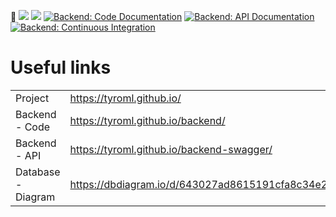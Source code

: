 🦖
![](https://github.com/MLOps-KNDS/devops/actions/workflows/terraform.yaml/badge.svg)
![](https://github.com/MLOps-KNDS/devops/actions/workflows/deployment.yaml/badge.svg)
[![Backend: Code Documentation](https://github.com/MLOps-KNDS/backend/actions/workflows/code-documentation.yaml/badge.svg)](https://github.com/MLOps-KNDS/backend/actions/workflows/code-documentation.yaml)
[![Backend: API Documentation](https://github.com/MLOps-KNDS/backend/actions/workflows/api-documentation.yaml/badge.svg)](https://github.com/MLOps-KNDS/backend/actions/workflows/api-documentation.yaml)
[![Backend: Continuous Integration](https://github.com/MLOps-KNDS/backend/actions/workflows/CI.yaml/badge.svg)](https://github.com/MLOps-KNDS/backend/actions/workflows/CI.yaml)

# Useful links

|       |       |
|-------|-------|
|Project  | https://tyroml.github.io/
|Backend - Code | https://tyroml.github.io/backend/
|Backend - API | https://tyroml.github.io/backend-swagger/
|Database - Diagram | https://dbdiagram.io/d/643027ad8615191cfa8c34e2
